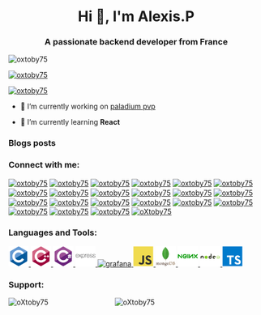 <h1 align="center">Hi 👋, I'm Alexis.P</h1>
<h3 align="center">A passionate backend developer from France</h3>

<p align="left"> <img src="https://komarev.com/ghpvc/?username=oxtoby75&label=Profile%20views&color=0e75b6&style=flat" alt="oxtoby75" /> </p>

<p align="left"> <a href="https://github.com/ryo-ma/github-profile-trophy"><img src="https://github-profile-trophy.vercel.app/?username=oxtoby75" alt="oxtoby75" /></a> </p>

<p align="left"> <a href="https://twitter.com/oxtoby75" target="blank"><img src="https://img.shields.io/twitter/follow/oxtoby75?logo=twitter&style=for-the-badge" alt="oxtoby75" /></a> </p>

- 🔭 I’m currently working on [paladium pvp](https://paladium-pvp.fr/)

- 🌱 I’m currently learning **React**

### Blogs posts
<!-- BLOG-POST-LIST:START -->
<!-- BLOG-POST-LIST:END -->

<h3 align="left">Connect with me:</h3>
<p align="left">
<a href="https://codepen.io/oxtoby75" target="blank"><img align="center" src="https://raw.githubusercontent.com/rahuldkjain/github-profile-readme-generator/master/src/images/icons/Social/codepen.svg" alt="oxtoby75" height="30" width="40" /></a>
<a href="https://dev.to/oxtoby75" target="blank"><img align="center" src="https://raw.githubusercontent.com/rahuldkjain/github-profile-readme-generator/master/src/images/icons/Social/devto.svg" alt="oxtoby75" height="30" width="40" /></a>
<a href="https://twitter.com/oxtoby75" target="blank"><img align="center" src="https://raw.githubusercontent.com/rahuldkjain/github-profile-readme-generator/master/src/images/icons/Social/twitter.svg" alt="oxtoby75" height="30" width="40" /></a>
<a href="https://linkedin.com/in/oxtoby75" target="blank"><img align="center" src="https://raw.githubusercontent.com/rahuldkjain/github-profile-readme-generator/master/src/images/icons/Social/linked-in-alt.svg" alt="oxtoby75" height="30" width="40" /></a>
<a href="https://stackoverflow.com/users/oxtoby75" target="blank"><img align="center" src="https://raw.githubusercontent.com/rahuldkjain/github-profile-readme-generator/master/src/images/icons/Social/stack-overflow.svg" alt="oxtoby75" height="30" width="40" /></a>
<a href="https://codesandbox.com/oxtoby75" target="blank"><img align="center" src="https://raw.githubusercontent.com/rahuldkjain/github-profile-readme-generator/master/src/images/icons/Social/codesandbox.svg" alt="oxtoby75" height="30" width="40" /></a>
<a href="https://kaggle.com/oxtoby75" target="blank"><img align="center" src="https://raw.githubusercontent.com/rahuldkjain/github-profile-readme-generator/master/src/images/icons/Social/kaggle.svg" alt="oxtoby75" height="30" width="40" /></a>
<a href="https://fb.com/oxtoby75" target="blank"><img align="center" src="https://raw.githubusercontent.com/rahuldkjain/github-profile-readme-generator/master/src/images/icons/Social/facebook.svg" alt="oxtoby75" height="30" width="40" /></a>
<a href="https://instagram.com/oxtoby75" target="blank"><img align="center" src="https://raw.githubusercontent.com/rahuldkjain/github-profile-readme-generator/master/src/images/icons/Social/instagram.svg" alt="oxtoby75" height="30" width="40" /></a>
<a href="https://dribbble.com/oxtoby75" target="blank"><img align="center" src="https://raw.githubusercontent.com/rahuldkjain/github-profile-readme-generator/master/src/images/icons/Social/dribbble.svg" alt="oxtoby75" height="30" width="40" /></a>
<a href="https://www.behance.net/oxtoby75" target="blank"><img align="center" src="https://raw.githubusercontent.com/rahuldkjain/github-profile-readme-generator/master/src/images/icons/Social/behance.svg" alt="oxtoby75" height="30" width="40" /></a>
<a href="https://hashnode.com/oxtoby75" target="blank"><img align="center" src="https://raw.githubusercontent.com/rahuldkjain/github-profile-readme-generator/master/src/images/icons/Social/hashnode.svg" alt="oxtoby75" height="30" width="40" /></a>
<a href="https://medium.com/oxtoby75" target="blank"><img align="center" src="https://raw.githubusercontent.com/rahuldkjain/github-profile-readme-generator/master/src/images/icons/Social/medium.svg" alt="oxtoby75" height="30" width="40" /></a>
<a href="https://www.youtube.com/c/oxtoby75" target="blank"><img align="center" src="https://raw.githubusercontent.com/rahuldkjain/github-profile-readme-generator/master/src/images/icons/Social/youtube.svg" alt="oxtoby75" height="30" width="40" /></a>
<a href="https://www.codechef.com/users/oxtoby75" target="blank"><img align="center" src="https://cdn.jsdelivr.net/npm/simple-icons@3.1.0/icons/codechef.svg" alt="oxtoby75" height="30" width="40" /></a>
<a href="https://www.hackerrank.com/oxtoby75" target="blank"><img align="center" src="https://raw.githubusercontent.com/rahuldkjain/github-profile-readme-generator/master/src/images/icons/Social/hackerrank.svg" alt="oxtoby75" height="30" width="40" /></a>
<a href="https://codeforces.com/profile/oxtoby75" target="blank"><img align="center" src="https://raw.githubusercontent.com/rahuldkjain/github-profile-readme-generator/master/src/images/icons/Social/codeforces.svg" alt="oxtoby75" height="30" width="40" /></a>
<a href="https://www.leetcode.com/oxtoby75" target="blank"><img align="center" src="https://raw.githubusercontent.com/rahuldkjain/github-profile-readme-generator/master/src/images/icons/Social/leet-code.svg" alt="oxtoby75" height="30" width="40" /></a>
<a href="https://www.hackerearth.com/oxtoby75" target="blank"><img align="center" src="https://raw.githubusercontent.com/rahuldkjain/github-profile-readme-generator/master/src/images/icons/Social/hackerearth.svg" alt="oxtoby75" height="30" width="40" /></a>
<a href="https://auth.geeksforgeeks.org/user/oxtoby75" target="blank"><img align="center" src="https://raw.githubusercontent.com/rahuldkjain/github-profile-readme-generator/master/src/images/icons/Social/geeks-for-geeks.svg" alt="oxtoby75" height="30" width="40" /></a>
<a href="https://www.topcoder.com/members/oxtoby75" target="blank"><img align="center" src="https://raw.githubusercontent.com/rahuldkjain/github-profile-readme-generator/master/src/images/icons/Social/topcoder.svg" alt="oxtoby75" height="30" width="40" /></a>
<a href="https://discord.gg/oXtoby75" target="blank"><img align="center" src="https://raw.githubusercontent.com/rahuldkjain/github-profile-readme-generator/master/src/images/icons/Social/discord.svg" alt="oXtoby75" height="30" width="40" /></a>
</p>

<h3 align="left">Languages and Tools:</h3>
<p align="left"> <a href="https://www.cprogramming.com/" target="_blank" rel="noreferrer"> <img src="https://raw.githubusercontent.com/devicons/devicon/master/icons/c/c-original.svg" alt="c" width="40" height="40"/> </a> <a href="https://www.w3schools.com/cpp/" target="_blank" rel="noreferrer"> <img src="https://raw.githubusercontent.com/devicons/devicon/master/icons/cplusplus/cplusplus-original.svg" alt="cplusplus" width="40" height="40"/> </a> <a href="https://www.w3schools.com/cs/" target="_blank" rel="noreferrer"> <img src="https://raw.githubusercontent.com/devicons/devicon/master/icons/csharp/csharp-original.svg" alt="csharp" width="40" height="40"/> </a> <a href="https://expressjs.com" target="_blank" rel="noreferrer"> <img src="https://raw.githubusercontent.com/devicons/devicon/master/icons/express/express-original-wordmark.svg" alt="express" width="40" height="40"/> </a> <a href="https://grafana.com" target="_blank" rel="noreferrer"> <img src="https://www.vectorlogo.zone/logos/grafana/grafana-icon.svg" alt="grafana" width="40" height="40"/> </a> <a href="https://developer.mozilla.org/en-US/docs/Web/JavaScript" target="_blank" rel="noreferrer"> <img src="https://raw.githubusercontent.com/devicons/devicon/master/icons/javascript/javascript-original.svg" alt="javascript" width="40" height="40"/> </a> <a href="https://www.mongodb.com/" target="_blank" rel="noreferrer"> <img src="https://raw.githubusercontent.com/devicons/devicon/master/icons/mongodb/mongodb-original-wordmark.svg" alt="mongodb" width="40" height="40"/> </a> <a href="https://www.nginx.com" target="_blank" rel="noreferrer"> <img src="https://raw.githubusercontent.com/devicons/devicon/master/icons/nginx/nginx-original.svg" alt="nginx" width="40" height="40"/> </a> <a href="https://nodejs.org" target="_blank" rel="noreferrer"> <img src="https://raw.githubusercontent.com/devicons/devicon/master/icons/nodejs/nodejs-original-wordmark.svg" alt="nodejs" width="40" height="40"/> </a> <a href="https://www.typescriptlang.org/" target="_blank" rel="noreferrer"> <img src="https://raw.githubusercontent.com/devicons/devicon/master/icons/typescript/typescript-original.svg" alt="typescript" width="40" height="40"/> </a> </p>

<h3 align="left">Support:</h3>
<p><a href="https://www.buymeacoffee.com/oXtoby75"> <img align="left" src="https://cdn.buymeacoffee.com/buttons/v2/default-yellow.png" height="50" width="210" alt="oXtoby75" /></a><a href="https://ko-fi.com/oXtoby75"> <img align="left" src="https://cdn.ko-fi.com/cdn/kofi3.png?v=3" height="50" width="210" alt="oXtoby75" /></a></p><br><br>
